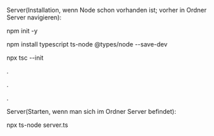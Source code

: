 
Server(Installation, wenn Node schon vorhanden ist; vorher in Ordner Server navigieren):

npm init -y

npm install typescript ts-node @types/node --save-dev

npx tsc --init

.

.

.

Server(Starten, wenn man sich im Ordner Server befindet):

npx ts-node server.ts

